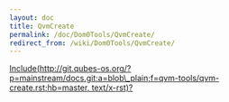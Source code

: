 ```yaml
---
layout: doc
title: QvmCreate
permalink: /doc/Dom0Tools/QvmCreate/
redirect_from: /wiki/Dom0Tools/QvmCreate/
---
```


[Include(http://git.qubes-os.org/?p=mainstream/docs.git;a=blob\_plain;f=qvm-tools/qvm-create.rst;hb=master, text/x-rst)?](/doc/Dom0Tools/Include(http%3A/git.qubes-os.org?p=mainstream/docs.git;a=blob_plain;f=qvm-tools/qvm-create.rst;hb=master,%20text/x-rst))
